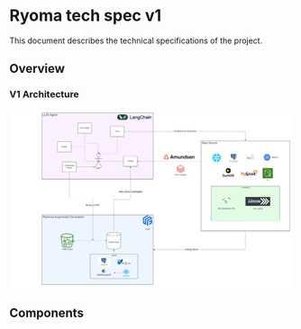 
# Ryoma tech spec v1

This document describes the technical specifications of the project.

## Overview

### V1 Architecture

![Architecture](Architecture_v1.png)

## Components